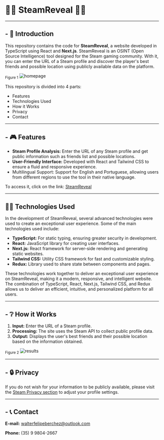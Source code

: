 # 🕵️‍♂️ SteamReveal 🕵️‍♀️

---

## - :wave: Introduction

This repository contains the code for **SteamReveal**, a website developed in
TypeScript using React and **Next.js**. SteamReveal is an OSINT (Open Source
Intelligence) tool designed for the Steam gaming community. With it, you can
enter the URL of a Steam profile and discover the player's best friends and
possible location using publicly available data on the platform.

<sub>Figure 1</sub> ![homepage](https://i.imgur.com/MbyoAeM.png)

This repository is divided into 4 parts:

- Features
- Technologies Used
- How it Works
- Privacy
- Contact

---

## - :video_game: Features

- **Steam Profile Analysis:** Enter the URL of any Steam profile and get public
  information such as friends list and possible locations.
- **User-Friendly Interface:** Developed with React and Tailwind CSS to ensure a
  fluid and responsive experience.
- Multilingual Support: Support for English and Portuguese, allowing users from
  different regions to use the tool in their native language.

To access it, click on the link: [SteamReveal](https://steam-reveal.vercel.app/)

---

## 👩‍💻 Technologies Used

In the development of SteamReveal, several advanced technologies were used to
create an exceptional user experience. Some of the main technologies used
include:

- **TypeScript:** For static typing, ensuring greater security in development.
- **React:** JavaScript library for creating user interfaces.
- **Next.js:** React framework for server-side rendering and generating static
  websites.
- **Tailwind CSS:** Utility CSS framework for fast and customizable styling.
- **Redux:** Library used to share state between components and pages.

These technologies work together to deliver an exceptional user experience on
SteamReveal, making it a modern, responsive, and intelligent website. The
combination of TypeScript, React, Next.js, Tailwind CSS, and Redux allows us to
deliver an efficient, intuitive, and personalized platform for all users.

---

## - :grey_question: How it Works

1. **Input:** Enter the URL of a Steam profile.
2. **Processing:** The site uses the Steam API to collect public profile data.
3. **Output:** Displays the user's best friends and their possible location
   based on the information obtained.

<sub>Figure 2</sub> ![results](https://i.imgur.com/I6mJrAH.png)

---

## - :lock: Privacy

If you do not wish for your information to be publicly available, please visit
the [Steam Privacy section](https://steamcommunity.com/my/edit/settings) to
adjust your profile settings.

---

## - :telephone_receiver: Contact

**E-mail:** walterfelipeberchez@outlook.com

**Phone:** (35) 9 9804-2667
